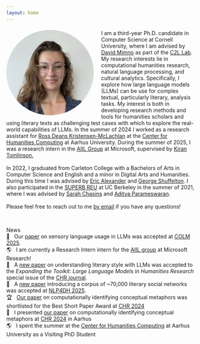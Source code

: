 ```yaml
---
layout: home
---
```

<link rel="stylesheet" href="/assets/css/main.css">
<div>
<img src="assets/images/Hicke.jpeg" alt="Photo of Rebecca Hicke" width="232" height="226" style="margin-right:20px;float:left;border-radius:50%;"><p style="margin-top:20px;">I am a third-year Ph.D. candidate in Computer Science at Cornell University, where I am advised by <a class="page-link" href="https://mimno.infosci.cornell.edu">David Mimno</a> as part of the <a href="https://c2l.infosci.cornell.edu">C2L Lab</a>. My research interests lie in computational humanities research, natural language processing, and cultural analytics. Specifically, I explore how large language models (LLMs) can be use for complex textual, particularly literary, analysis tasks. My interest is both in developing research methods and tools for humanities scholars and using literary texts as challenging test cases with which to explore the real-world capabilities of LLMs. In the summer of 2024 I worked as a research assistant for <a href="https://www.au.dk/en/rdkm@cc.au.dk">Ross Deans Kristensen-McLachlan</a> at the <a href="https://chc.au.dk">Center for Humanities Computing</a> at Aarhus University. During the summer of 2025, I was a research intern in the <a href="https://www.microsoft.com/en-us/research/group/ai-interaction-and-learning/">AIIL Group</a> at Microsoft, supervised by <a href="https://www.kirantomlinson.com">Kiran Tomlinson.</a><br><br>
In 2022, I graduated from Carleton College with a Bachelors of Arts in Computer Science and English and a minor in Digital Arts and Humanities. During this time I was advised by <a class="page-link" href="https://cs.carleton.edu/faculty/ealexander/">Eric Alexander</a> and <a class="page-link" href="https://www.carleton.edu/directory/gshuffel/">George Shuffelton</a>. I also participated in the <a class="page-link" href="https://eecs.berkeley.edu/resources/undergrads/research/superb">SUPERB REU</a> at UC Berkeley in the summer of 2021, where I was advised by <a class="page-link" href="https://schasins.com">Sarah Chasins</a> and <a class="page-link" href="https://people.eecs.berkeley.edu/~adityagp/">Aditya Parameswaran</a>.<br><br>
Please feel free to reach out to me <a href="mailto:rmh327@cornell.edu">by email</a> if you have any questions!</p><br>
<p><div class="project-heading">News</div>
<div class="small-spacer"></div>
<div>📝&nbsp;&nbsp;&nbsp;Our <a href="https://arxiv.org/pdf/2504.06393">paper</a> on sensory language usage in LLMs was accepted at <a href="https://colmweb.org">COLM 2025</a>.</div>
<div class="small-spacer"></div>
<div>🌎&nbsp;&nbsp;&nbsp;I am currently a Research Intern intern for the <a href="https://www.microsoft.com/en-us/research/group/ai-interaction-and-learning/">AIIL group</a> at Microsoft Research!</div>
<div class="small-spacer"></div>
<div>📝&nbsp;&nbsp;&nbsp;A <a href="https://arxiv.org/pdf/2502.03647">new paper</a> on understanding literary style with LLMs was accepted to the <em>Expanding the Toolkit: Large Language Models in Humanities Research</em> special issue of the <a href="https://www.google.com/search?client=safari&rls=en&q=chr+journal&ie=UTF-8&oe=UTF-8">CHR journal</a>.</div>
<div class="small-spacer"></div>
<div>📝&nbsp;&nbsp;&nbsp;A <a href="https://arxiv.org/pdf/2502.19590">new paper</a> introducing a corpus of ~70,000 literary social networks was accepted at <a href="https://www.nlp4dh.com/nlp4dh-2025">NLP4DH 2025</a>.</div>
<div class="small-spacer"></div>
<div>🏆&nbsp;&nbsp;&nbsp;<a href="https://ceur-ws.org/Vol-3834/paper60.pdf">Our paper</a> on computationally identifying conceptual metaphors was shortlisted for the Best Short Paper Award at <a href="http://2024.computational-humanities-research.org">CHR 2024</a></div>
<div class="small-spacer"></div>
<div>📣&nbsp;&nbsp;&nbsp;I presented <a href="https://ceur-ws.org/Vol-3834/paper60.pdf">our paper</a> on computationally identifying conceptual metaphors at <a href="http://2024.computational-humanities-research.org">CHR 2024</a> in Aarhus</div>
<div class="small-spacer"></div>
<div>🌎&nbsp;&nbsp;&nbsp;I spent the summer at the <a href="https://chc.au.dk">Center for Humanities Computing</a> at Aarhus University as a Visiting PhD Student</div>
</p>
</div>